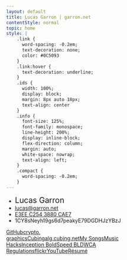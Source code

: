 ```yaml
---
layout: default
title: Lucas Garron | garron.net
contentStyle: normal
topic: home
style: |
    .link {
      word-spacing: -0.2em;
      text-decoration: none;
      color: #0C5093
    }
    .link:hover {
      text-decoration: underline;
    }
    .ids {
      width: 100%;
      display: block;
      margin: 8px auto 18px;
      text-align: center
    }
    .info {
      font-size: 125%;
      font-family: monospace;
      line-height: 200%;
      display: inline-block;
      flex-direction: column;
      margin: auto;
      white-space: nowrap;
      text-align: left;
    }
    .compact {
      word-spacing: -0.2em;
    }
---
```


<div class="home">

<div class="ids">
<ul class="info fa-ul">
  <li><i class="fa fa-user fa-fw"> </i> <span style="font-size: 150%">Lucas Garron</span></li>
  <li><i class="fa fa-envelope fa-fw"> </i> <a href="mailto:lucas@garron.net" class="link">lucas@garron.net</a></li>
  <li><i class="fa fa-lock fa-fw"> </i> <a href="lucas/lgarron-3880CAE7.asc" class="link compact" title="lgarron's PGP key"><!--7B61 7BC1 5F73 8A2A 3D90 13B1--> E3EE C254 3880 CAE7</a></li>
  <li><i class="fa fa-btc fa-fw"> </i> 1CY8sNeyh19gs6d7peakyE79DGDHJzYBzJ</li>
</ul>
</div>

<div class="links">
<a style="background-image: url(files/img/home/github.svg);" href="https://github.com/lgarron">GitHub</a><a
  style="background-image: url(files/img/home/crypto.graphics.png);" href="https://crypto.graphics/">crypto.<br>graphics</a><a
  style="background-image: url(files/img/home/cubing.png);" href="/cubing">Cubing</a><a
  style="background-image: url(files/img/home/alg.cubing.net.png);" href="http://alg.cubing.net/">alg.cubing.net</a><a
  style="background-image: url(files/img/home/music.png);" href="http://music.garron.us/">My Songs</a><a
  style="background-image: url(files/img/home/hacks.png);" href="http://music.garron.us/hacks/">Music<br>Hacks</a><a
  style="background-image: url(files/img/home/inception-bold.png);" href="http://code.garron.us/fonts/inception/">Inception Bold</a><a
  style="background-image: url(files/img/home/speed-bld.png);" href="http://cube.garron.us/BLD/speed/">Speed BLD</a><a
  style="background-image: url(files/img/home/wca.png);" href="https://www.worldcubeassociation.org/regulations/">WCA<br>Regulations</a><a
  style="background-image: url(files/img/home/flickr.png);" href="https://secure.flickr.com/photos/lgarron">flickr</a><a
  style="background-image: url(files/img/home/youtube.png);" href="https://www.youtube.com/user/LucasGarron">YouTube</a><a
  style="background-image: url(files/img/home/cube-heart.png);" href="http://archive.garron.us/pdf/2013/lucas_garron_resume_2013-10-02.pdf">R&eacute;sum&eacute;</a>
</div>
<br>
</div>